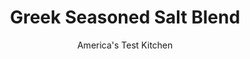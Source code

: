 ---
layout: ../../layouts/MarkdownPostLayout.astro
title: Greek Seasoned Salt Blend
author: America's Test Kitchen
pubDate: 2023-03-15
description: "Commercial seasoned salts are OK, but if you have 5 minutes, you can make fresher, more interesting blends yourself."
image_url: https://res.cloudinary.com/hksqkdlah/image/upload/ar_1:1,c_fill,dpr_2.0,f_auto,fl_lossy.progressive.strip_profile,g_faces:auto,q_auto:low,w_344/19977_sfs-seasonedsalts-greek-2
tags: []
calories: 
protein: 
carbohydrates: 
fats: 
fiber: 
ingredients: ["1/4 cup, kosher salt","1 tablespoon, pepper","1 teaspoon granulated, garlic","1 teaspoon, onion flakes","1 teaspoon, dried thyme","1 teaspoon, dried basil","1 teaspoon, dried oregano","1/4 teaspoon, red pepper flakes"]
serves: 
time: "9 minutes"
instructions: ["Combine all ingredients in small bowl.","SUGGESTED USES: A rub for raw lamb, in vinaigrettes, and on eggs."]
nutrition: undefined
notes: "Store the salt blend for up to six weeks."
---